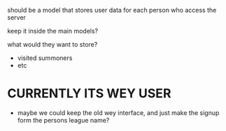 should be a model that stores user data for each person who access the server

keep it inside the main models?

what would they want to store?

- visited summoners
- etc
# CURRENTLY ITS WEY USER
- maybe we could keep the old wey interface, and just make the signup form the persons league name?

